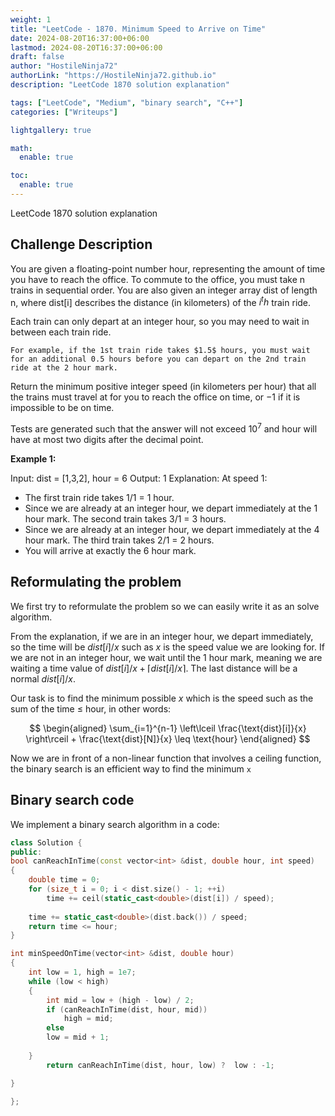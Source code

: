```yaml
---
weight: 1
title: "LeetCode - 1870. Minimum Speed to Arrive on Time"
date: 2024-08-20T16:37:00+06:00
lastmod: 2024-08-20T16:37:00+06:00
draft: false
author: "HostileNinja72"
authorLink: "https://HostileNinja72.github.io"
description: "LeetCode 1870 solution explanation"

tags: ["LeetCode", "Medium", "binary search", "C++"]
categories: ["Writeups"]

lightgallery: true

math:
  enable: true

toc:
  enable: true
---
```


LeetCode 1870 solution explanation

<!--more-->

## Challenge Description

You are given a floating-point number hour, representing the amount of time you have to reach the office. To commute to the office, you must take n trains in sequential order. You are also given an integer array dist of length n, where dist[i] describes the distance (in kilometers) of the $i^th$ train ride.

Each train can only depart at an integer hour, so you may need to wait in between each train ride.

    For example, if the 1st train ride takes $1.5$ hours, you must wait for an additional 0.5 hours before you can depart on the 2nd train ride at the 2 hour mark.

Return the minimum positive integer speed (in kilometers per hour) that all the trains must travel at for you to reach the office on time, or $-1$ if it is impossible to be on time.

Tests are generated such that the answer will not exceed $10^7$ and hour will have at most two digits after the decimal point.


**Example 1:**

Input: dist = [1,3,2], hour = 6
Output: 1
Explanation: At speed 1:
- The first train ride takes 1/1 = 1 hour.
- Since we are already at an integer hour, we depart immediately at the 1 hour mark. The second train takes 3/1 = 3 hours.
- Since we are already at an integer hour, we depart immediately at the 4 hour mark. The third train takes 2/1 = 2 hours.
- You will arrive at exactly the 6 hour mark.

## Reformulating the problem

We first try to reformulate the problem so we can easily write it as an solve algorithm.

From the explanation, if we are in an integer hour, we depart immediately, so the time will be $dist[i]/x$ such as $x$ is the speed value we are looking for. If we are not in an integer hour, we wait until the 1 hour mark, meaning we are waiting a time value of $dist[i]/x + \left\lceil dist[i]/x \right\rceil$. The last distance will be a normal $dist[i]/x$.

Our task is to find the minimum possible $x$ which is the speed such as the sum of the time $\leq$ hour, in other words:

$$
\begin{aligned}
\sum_{i=1}^{n-1} \left\lceil \frac{\text{dist}[i]}{x} \right\rceil + \frac{\text{dist}[N]}{x} \leq \text{hour}
\end{aligned}
$$

Now we are in front of a non-linear function that involves a ceiling function, the binary search is an efficient way to find the minimum `x`

## Binary search code
We implement a binary search algorithm in a code:

```cpp
class Solution {
public:
bool canReachInTime(const vector<int> &dist, double hour, int speed)
{
    double time = 0;
    for (size_t i = 0; i < dist.size() - 1; ++i)
        time += ceil(static_cast<double>(dist[i]) / speed);
    
    time += static_cast<double>(dist.back()) / speed;
    return time <= hour;
}

int minSpeedOnTime(vector<int> &dist, double hour)
{
    int low = 1, high = 1e7;
    while (low < high)
    {
        int mid = low + (high - low) / 2;
        if (canReachInTime(dist, hour, mid))
            high = mid;
        else
        low = mid + 1;
        
    }
        return canReachInTime(dist, hour, low) ?  low : -1;

}

};
```












